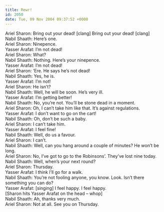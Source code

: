 ```yaml
---
title: Rewr!
id: 2050
date: Tue, 09 Nov 2004 09:37:52 +0000
---
```


Ariel Sharon: Bring out your dead! [clang] Bring out your dead! [clang]  
 Nabil Shaath: Here’s one.  
 Ariel Sharon: Ninepence.  
 Yasser Arafat: I’m not dead!  
 Ariel Sharon: What?  
 Nabil Shaath: Nothing. Here’s your ninepence.  
 Yasser Arafat: I’m not dead!  
 Ariel Sharon: ‘Ere. He says he’s not dead!  
 Nabil Shaath: Yes, he is.  
 Yasser Arafat: I’m not!  
 Ariel Sharon: He isn’t?  
 Nabil Shaath: Well, he will be soon. He’s very ill.  
 Yasser Arafat: I’m getting better!  
 Nabil Shaath: No, you’re not. You’ll be stone dead in a moment.  
 Ariel Sharon: Oh, I can’t take him like that. It’s against regulations.  
 Yasser Arafat: I don’t want to go on the cart!  
 Nabil Shaath: Oh, don’t be such a baby.  
 Ariel Sharon: I can’t take him.  
 Yasser Arafat: I feel fine!  
 Nabil Shaath: Well, do us a favour.  
 Ariel Sharon: I can’t.  
 Nabil Shaath: Well, can you hang around a couple of minutes? He won’t be long.  
 Ariel Sharon: No, I’ve got to go to the Robinsons’. They’ve lost nine today.  
 Nabil Shaath: Well, when’s your next round?  
 Ariel Sharon: Thursday.  
 Yasser Arafat: I think I’ll go for a walk.  
 Nabil Shaath: You’re not fooling anyone, you know. Look. Isn’t there something you can do?  
 Yasser Arafat: [singing] I feel happy. I feel happy.  
 [Sharon hits Yasser Arafat on the head – whop]  
 Nabil Shaath: Ah, thanks very much.  
 Ariel Sharon: Not at all. See you on Thursday.


